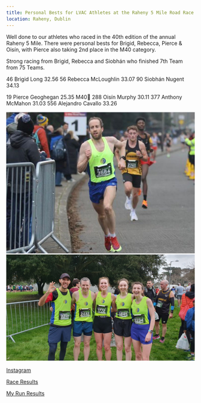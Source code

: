 ```yaml
---
title: Personal Bests for LVAC Athletes at the Raheny 5 Mile Road Race
location: Raheny, Dublin
---
```


Well done to our athletes who raced in the 40th edition of the annual Raheny 5 Mile. There were personal bests for Brigid, Rebecca, Pierce & Oisín, with Pierce also taking 2nd place in the M40 category. 

Strong racing from Brigid, Rebecca and Siobhán who finished 7th Team from 75 Teams.

46 Brigid Long 32.56
56 Rebecca McLoughlin 33.07
90 Siobhán Nugent 34.13

19 Pierce Geoghegan 25.35 M40🥈
288 Oisín Murphy 30.11
377 Anthony McMahon 31.03
556 Alejandro Cavallo 33.26

<img src="/assets/images/races/2024/raheny-5-mile/pierce.jpeg" class="img-fluid" alt="Pierce Geoghegan">

<img src="/assets/images/races/2024/raheny-5-mile/group.jpeg" class="img-fluid" alt="Group">

<a href="https://www.instagram.com/p/C2qOgzCMxwZ/?img_index=1" target="_blank" rel="noopener noreferrer">Instagram</a>

<a href="/races/2024-01-28-raheny-5-mile/" target="_blank" rel="noopener noreferrer">Race Results</a>

<a href="https://www.myrunresults.com/events/40th_axa_raheny_5_mile_2024/4950/results" target="_blank" rel="noopener noreferrer">My Run Results</a>
